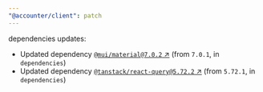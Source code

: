```yaml
---
"@accounter/client": patch
---
```

dependencies updates:
  - Updated dependency [`@mui/material@7.0.2` ↗︎](https://www.npmjs.com/package/@mui/material/v/7.0.2) (from `7.0.1`, in `dependencies`)
  - Updated dependency [`@tanstack/react-query@5.72.2` ↗︎](https://www.npmjs.com/package/@tanstack/react-query/v/5.72.2) (from `5.72.1`, in `dependencies`)
